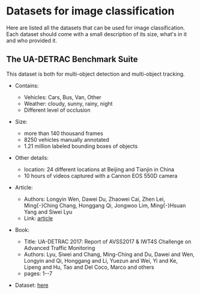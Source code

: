 # Datasets for image classification

Here are listed all the datasets that can be used for image classification. Each dataset should come with a small description of its size, what's in it and who provided it.

## The UA-DETRAC Benchmark Suite

This dataset is both for multi-object detection and multi-object tracking.

- Contains:
  - Vehicles: Cars, Bus, Van, Other
  - Weather: cloudy, sunny, rainy, night
  - Different level of occlusion

- Size:
  - more than 140 thousand frames
  - 8250 vehicles manually annotated
  - 1.21 million labeled bounding boxes of objects

- Other details:
  - location: 24 different locations at Beijing and Tianjin in China
  - 10 hours of videos captured with a Cannon EOS 550D camera

- Article:
  - Authors: Longyin Wen, Dawei Du, Zhaowei Cai, Zhen Lei, Ming{-}Ching Chang, Honggang Qi, Jongwoo Lim, Ming{-}Hsuan Yang and Siwei Lyu
  - Link: [article](https://arxiv.org/abs/1511.04136)

- Book:
  - Title: UA-DETRAC 2017: Report of AVSS2017 \& IWT4S Challenge on Advanced Traffic Monitoring
  - Authors: Lyu, Siwei and Chang, Ming-Ching and Du, Dawei and Wen, Longyin and Qi, Honggang and Li, Yuezun and Wei, Yi and Ke, Lipeng and Hu, Tao and Del Coco, Marco and others
  - pages: 1--7

- Dataset: [here](http://detrac-db.rit.albany.edu/)